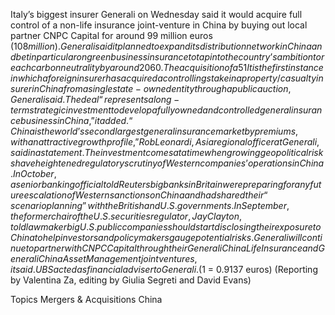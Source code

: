 Italy’s biggest insurer Generali on Wednesday said it would acquire full control of a non-life insurance joint-venture in China by buying out local partner CNPC Capital for around 99 million euros ($108 million).
Generali said it planned to expand its distribution network in China and bet in particular on green business insurance to tap into the country’s ambition to reach carbon neutrality by around 2060.
The acquisition of a 51% stake in Generali China Insurance (GCI) follows CNPC Capital’s decision, it disclosed in November, to launch a public tender for its stake in its partnership with the Italian insurer.
It is the first instance in which a foreign insurer has acquired a controlling stake in a property/casualty insurer in China from a single state-owned entity through a public auction, Generali said.
The deal “represents a long-term strategic investment to develop a fully owned and controlled general insurance business in China,” it added.
“China is the world’s second largest general insurance market by premiums, with an attractive growth profile,” Rob Leonardi, Asia regional officer at Generali, said in a statement.
The investment comes at a time when growing geopolitical risks have heightened regulatory scrutiny of Western companies’ operations in China.
In October, a senior banking official told Reuters big banks in Britain were preparing for any future escalation of Western sanctions on China and had shared their “scenario planning” with the British and U.S. governments.
In September, the former chair of the U.S. securities regulator, Jay Clayton, told lawmaker big U.S. public companies should start disclosing their exposure to China to help investors and policymakers gauge potential risks.
Generali will continue to partner with CNPC Capital through their Generali China Life Insurance and Generali China Asset Management joint ventures, it said.
UBS acted as financial adviser to Generali.
($1 = 0.9137 euros)
(Reporting by Valentina Za, editing by Giulia Segreti and David Evans)

Topics
Mergers & Acquisitions
China

